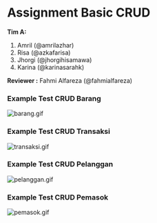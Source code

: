 # Assignment Basic CRUD
**Tim A:**
1. Amril (@amrilazhar)
2. Risa (@azkafarisa)
3. Jhorgi (@jhorgihisamawa)
4. Karina (@karinasarahk)

**Reviewer :** Fahmi Alfareza (@fahmialfareza)

### Example Test CRUD Barang

![barang.gif](./barang.gif)

### Example Test CRUD Transaksi

![transaksi.gif](./transaksi.gif)

### Example Test CRUD Pelanggan

![pelanggan.gif](./pelanggan.gif)

### Example Test CRUD Pemasok

![pemasok.gif](./pemasok.gif)
